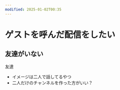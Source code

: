```yaml
---
modified: 2025-01-02T00:35
---
```

# ゲストを呼んだ配信をしたい

## 友達がいない

友達

- イメージは二人で話してるやつ
- 二人だけのチャンネルを作った方がいい？